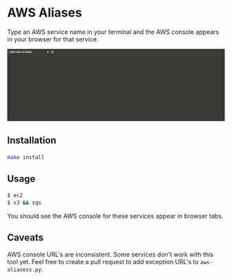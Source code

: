 # AWS Aliases

Type an AWS service name in your terminal and the AWS console appears in your browser for that service.

![](aws-aliases.gif)

## Installation

```bash
make install
```

## Usage

```bash
$ ec2
$ s3 && sqs
```

 You should see the AWS console for these services appear in browser tabs.

## Caveats
AWS console URL's are inconsistent. Some services don't work with this tool yet.
Feel free to create a pull request to add exception URL's to `aws-aliasess.py`.